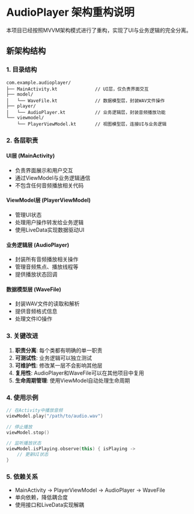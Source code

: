 # AudioPlayer 架构重构说明

本项目已经按照MVVM架构模式进行了重构，实现了UI与业务逻辑的完全分离。

## 新架构结构

### 1. 目录结构
```
com.example.audioplayer/
├── MainActivity.kt              // UI层，仅负责界面交互
├── model/
│   └── WaveFile.kt              // 数据模型层，封装WAV文件操作
├── player/
│   └── AudioPlayer.kt           // 业务逻辑层，封装音频播放功能
└── viewmodel/
    └── PlayerViewModel.kt       // 视图模型层，连接UI与业务逻辑
```

### 2. 各层职责

#### UI层 (MainActivity)
- 负责界面展示和用户交互
- 通过ViewModel与业务逻辑通信
- 不包含任何音频播放相关代码

#### ViewModel层 (PlayerViewModel)
- 管理UI状态
- 处理用户操作转发给业务逻辑
- 使用LiveData实现数据驱动UI

#### 业务逻辑层 (AudioPlayer)
- 封装所有音频播放相关操作
- 管理音频焦点、播放线程等
- 提供播放状态回调

#### 数据模型层 (WaveFile)
- 封装WAV文件的读取和解析
- 提供音频格式信息
- 处理文件IO操作

### 3. 关键改进

1. **职责分离**: 每个类都有明确的单一职责
2. **可测试性**: 业务逻辑可以独立测试
3. **可维护性**: 修改某一层不会影响其他层
4. **复用性**: AudioPlayer和WaveFile可以在其他项目中复用
5. **生命周期管理**: 使用ViewModel自动处理生命周期

### 4. 使用示例

```kotlin
// 在Activity中播放音频
viewModel.play("/path/to/audio.wav")

// 停止播放
viewModel.stop()

// 监听播放状态
viewModel.isPlaying.observe(this) { isPlaying ->
    // 更新UI状态
}
```

### 5. 依赖关系

- MainActivity → PlayerViewModel → AudioPlayer → WaveFile
- 单向依赖，降低耦合度
- 使用接口和LiveData实现解耦
